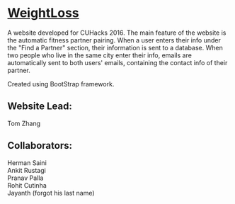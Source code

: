 # [WeightLoss](https://zhangtom54321.github.io/WeightLoss/)

A website developed for CUHacks 2016. The main feature of the website is the automatic fitness partner pairing. When a user enters their info under the "Find a Partner" section, their information is sent to a database. When two people who live in the same city enter their info, emails are automatically sent to both users' emails, containing the contact info of their partner.<br />

Created using BootStrap framework.
## Website Lead:
Tom Zhang

## Collaborators:
Herman Saini<br />
Ankit Rustagi<br />
Pranav Palla<br />
Rohit Cutinha<br />
Jayanth (forgot his last name)<br />
